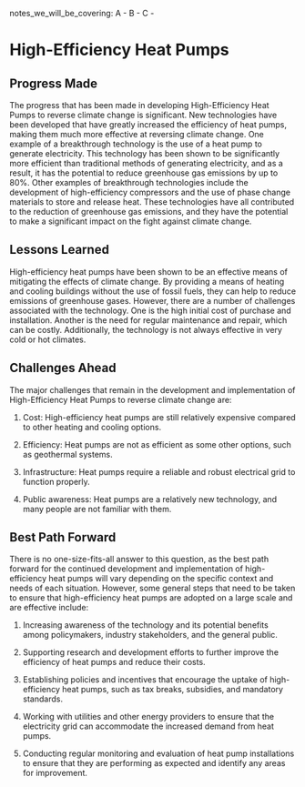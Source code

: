 notes_we_will_be_covering:
A -
B -
C -

# High-Efficiency Heat Pumps

## Progress Made

The progress that has been made in developing High-Efficiency Heat Pumps to reverse climate change is significant. New technologies have been developed that have greatly increased the efficiency of heat pumps, making them much more effective at reversing climate change. One example of a breakthrough technology is the use of a heat pump to generate electricity. This technology has been shown to be significantly more efficient than traditional methods of generating electricity, and as a result, it has the potential to reduce greenhouse gas emissions by up to 80%. Other examples of breakthrough technologies include the development of high-efficiency compressors and the use of phase change materials to store and release heat. These technologies have all contributed to the reduction of greenhouse gas emissions, and they have the potential to make a significant impact on the fight against climate change.

## Lessons Learned

High-efficiency heat pumps have been shown to be an effective means of mitigating the effects of climate change. By providing a means of heating and cooling buildings without the use of fossil fuels, they can help to reduce emissions of greenhouse gases. However, there are a number of challenges associated with the technology. One is the high initial cost of purchase and installation. Another is the need for regular maintenance and repair, which can be costly. Additionally, the technology is not always effective in very cold or hot climates.

## Challenges Ahead

The major challenges that remain in the development and implementation of High-Efficiency Heat Pumps to reverse climate change are:

1. Cost: High-efficiency heat pumps are still relatively expensive compared to other heating and cooling options.

2. Efficiency: Heat pumps are not as efficient as some other options, such as geothermal systems.

3. Infrastructure: Heat pumps require a reliable and robust electrical grid to function properly.

4. Public awareness: Heat pumps are a relatively new technology, and many people are not familiar with them.

## Best Path Forward

There is no one-size-fits-all answer to this question, as the best path forward for the continued development and implementation of high-efficiency heat pumps will vary depending on the specific context and needs of each situation. However, some general steps that need to be taken to ensure that high-efficiency heat pumps are adopted on a large scale and are effective include:

1. Increasing awareness of the technology and its potential benefits among policymakers, industry stakeholders, and the general public.

2. Supporting research and development efforts to further improve the efficiency of heat pumps and reduce their costs.

3. Establishing policies and incentives that encourage the uptake of high-efficiency heat pumps, such as tax breaks, subsidies, and mandatory standards.

4. Working with utilities and other energy providers to ensure that the electricity grid can accommodate the increased demand from heat pumps.

5. Conducting regular monitoring and evaluation of heat pump installations to ensure that they are performing as expected and identify any areas for improvement.
